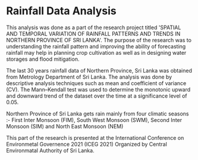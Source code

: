 # Rainfall Data Analysis
This analysis was done as a part of the research project titled 'SPATIAL AND TEMPORAL VARIATION OF RAINFALL PATTERNS AND TRENDS IN NORTHERN PROVINCE OF SRI LANKA'. The purpose of the research was to understanding the rainfall pattern and improving the ability of forecasting rainfall may help in planning crop cultivation as well as in designing water storages and flood mitigation.

The last 30 years rainfall data of Northern Province, Sri Lanka was obtained from Metrology Department of Sri Lanka. The analysis was done by descriptive analysis techniques such as mean and coefficient of variance (CV). The Mann–Kendall test was used to determine the monotonic upward and downward trend of the dataset over the time at a significance level of 0.05.

Northern Province of Sri Lanka gets rain mainly from four climatic seasons :- First Inter Monsoon (FIM), South West Monsoon (SWM), Second Inter Monsoon (SIM) and North East Monsoon (NEM)

This part of the research is presented at the International Conference on Environmetal Governence 2021 (ICEG 2021) Organized by Central Environmatal Authority of Sri Lanka.